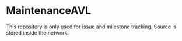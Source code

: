 # MaintenanceAVL

This repository is only used for issue and milestone tracking. Source is stored inside the network.
